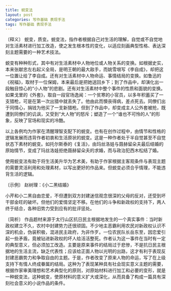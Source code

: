 ```yaml
---
title: 蜕变法
layout: post
categories: 写作基础 表现手法
tags: 写作基础 表现手法
---
```


〔释义〕 蜕变，质变。蜕变法，指作者根据自己对生活的理解，自觉或不自觉地对生活素材进行加工改造，使之发生根本性的变化，以适应刻画典型性格、表达深刻主题需要的一种艺术技法。

蜕变有种种形式，其中有对生活素材中人物地位或人物关系的变换。如根据史实，本来张献忠左右起义全局，是明王朝的最大敌手，而姚雪垠写《李自成》，却把这一位置让给了李自成。还有对生活素材中人物命运、事情结局的变换。如鲁迅的《祝福》，取材于一位保姆，本来最后是把她送回乡下；到了作品中，却演化出一段触目惊心的“小人物”的悲剧。还有对生活素材中整个事件的性质和面貌的变换。如果戈里的《外套》，取自一段官场逸闻：一个贫寒的小官员，以多年积蓄买了一支猎枪，可是在第一次出猎中就丢失了。他由此而懊丧得病，差点死去。同僚们出于同情心，捐钱为他买了一支新猎枪。但到了作品中，却变成主人公外套被抢，既遭到同僚们的讥讽，又受到“大人物”的怒斥；塑造了一个“谁也不可怜的人”的形象，反映了官场和现实的冷酷。

以上各例均为作家在清醒理智支配下的蜕变。也有在创作过程中，由情节和性格的逻辑发展而违背作者初衷和生活原状的蜕变。这是一种作者处于半自觉甚至不自觉状态下素材的蜕变。如托尔斯泰的《复活》，由玛丝洛娃与聂赫留朵夫最后结婚的原始情节，变成了玛丝洛娃拒绝聂赫留朵夫的求婚，而与政治犯西木松结了婚。

使用蜕变法有助于将生活美升华为艺术美，有助于作家根据主客观条件与表现主题的需要灵活利用和处理素材，以写出更好的作品来。但蜕变必须合乎情理，不能违背生活的逻辑。

〔示例〕 赵树理：《小二黑结婚》

小芹和小二黑自由恋爱，不但遭到双方封建迷信观念很深的父母的反对，还受到坏干部金旺的破坏。但他们的爱情坚定不移。在他们的斗争和新政权的支持下，两人终于结合，各种旧势力受到应有的批评惩处。

〔简析〕 作品题材来源于太行山区抗日民主根据地发生的一个真实事件：当时新政权建立不久，农村中封建势力还很顽固。不少地主恶霸利用农民对新政权认识不深的机会，伪装积极，混进民主政府，为非作歹。一位农民队长岳东至，因恋爱引起一些矛盾，竟被钻进新政权的坏人给活活整死。作者认为这一事件在当时有一定的典型意义，但必须加工改造。主要是原来事件的结局过于悲惨，不是抗日民主根据地的生活主流，缺乏代表性；应该给正面人物以光明的出路，这才有利于表现反封建恶霸势力和争取自由的主题。于是，作者改变了原来人物的命运，写了在上级支持下有情人终成眷属的结局。这种为了表现某种具有社会现实意义主题的需要，根据作家审美理想和艺术典型化的原则，对原始材料进行加工和必要的变形，就是一种蜕变法，这种蜕变，使原材料的意义扩大或深化，从而具备了构成一篇具有深刻社会意义的小说作品的条件。 